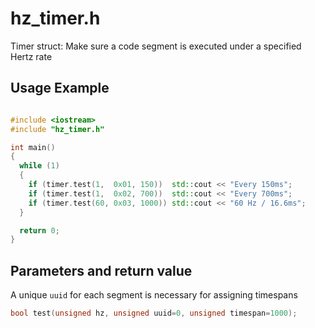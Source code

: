 # hz_timer.h
Timer struct: Make sure a code segment is executed under a specified Hertz rate

## Usage Example

```cpp

#include <iostream>
#include "hz_timer.h"

int main()
{
  while (1)
  {
    if (timer.test(1,  0x01, 150))  std::cout << "Every 150ms";
    if (timer.test(1,  0x02, 700))  std::cout << "Every 700ms";
    if (timer.test(60, 0x03, 1000)) std::cout << "60 Hz / 16.6ms";
  }

  return 0;
}

```

## Parameters and return value
A unique `uuid` for each segment is necessary for assigning timespans
```cpp
bool test(unsigned hz, unsigned uuid=0, unsigned timespan=1000);
```
